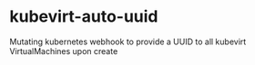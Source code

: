 # kubevirt-auto-uuid
Mutating kubernetes webhook to provide a UUID to all kubevirt VirtualMachines upon create
